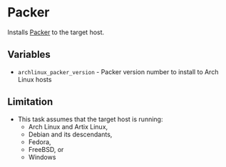 # Packer

Installs [Packer][] to the target host.

## Variables

* `archlinux_packer_version` - Packer version number to install to Arch
  Linux hosts

## Limitation

* This task assumes that the target host is running:
  * Arch Linux and Artix Linux,
  * Debian and its descendants,
  * Fedora,
  * FreeBSD, or
  * Windows

[Packer]: https://www.packer.io/ "Packer by HashiCorp"
